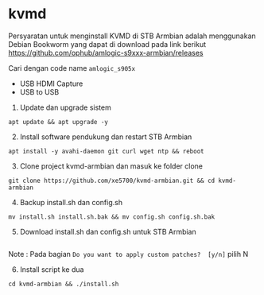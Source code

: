 # kvmd

Persyaratan untuk menginstall KVMD di STB Armbian adalah menggunakan Debian Bookworm yang dapat di download pada link berikut
https://github.com/ophub/amlogic-s9xxx-armbian/releases

Cari dengan code name `amlogic_s905x`

- USB HDMI Capture
- USB to USB

1. Update dan upgrade sistem
```
apt update && apt upgrade -y
```

2. Install software pendukung dan restart STB Armbian
```
apt install -y avahi-daemon git curl wget ntp && reboot
```

3. Clone project kvmd-armbian dan masuk ke folder clone
```
git clone https://github.com/xe5700/kvmd-armbian.git && cd kvmd-armbian
```

4. Backup install.sh dan config.sh
```
mv install.sh install.sh.bak && mv config.sh config.sh.bak
```

5. Download install.sh dan config.sh untuk STB Armbian
```

```
Note : Pada bagian `Do you want to apply custom patches?  [y/n]` pilih N

6. Install script ke dua
```
cd kvmd-armbian && ./install.sh
```

